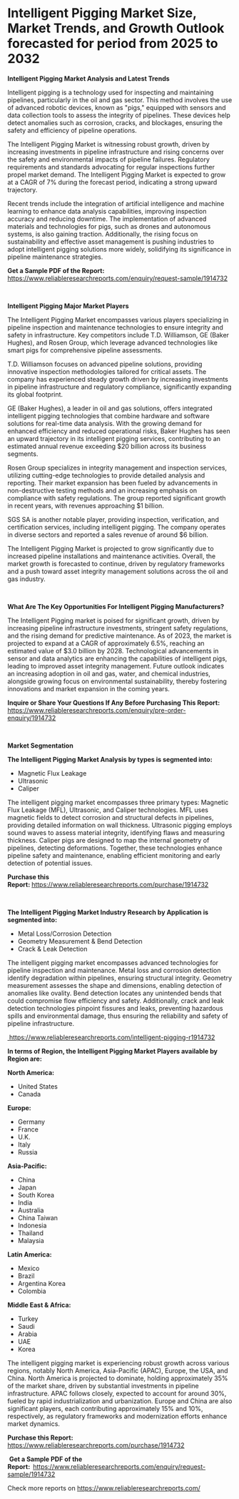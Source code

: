 <p><h1>Intelligent Pigging Market Size, Market Trends, and Growth Outlook forecasted for period from 2025 to 2032</h1></p><p><strong>Intelligent Pigging Market Analysis and Latest Trends</strong></p>
<p><p>Intelligent pigging is a technology used for inspecting and maintaining pipelines, particularly in the oil and gas sector. This method involves the use of advanced robotic devices, known as "pigs," equipped with sensors and data collection tools to assess the integrity of pipelines. These devices help detect anomalies such as corrosion, cracks, and blockages, ensuring the safety and efficiency of pipeline operations.</p><p>The Intelligent Pigging Market is witnessing robust growth, driven by increasing investments in pipeline infrastructure and rising concerns over the safety and environmental impacts of pipeline failures. Regulatory requirements and standards advocating for regular inspections further propel market demand. The Intelligent Pigging Market is expected to grow at a CAGR of 7% during the forecast period, indicating a strong upward trajectory.</p><p>Recent trends include the integration of artificial intelligence and machine learning to enhance data analysis capabilities, improving inspection accuracy and reducing downtime. The implementation of advanced materials and technologies for pigs, such as drones and autonomous systems, is also gaining traction. Additionally, the rising focus on sustainability and effective asset management is pushing industries to adopt intelligent pigging solutions more widely, solidifying its significance in pipeline maintenance strategies.</p></p>
<p><strong>Get a Sample PDF of the Report:&nbsp;</strong> <a href="https://www.reliableresearchreports.com/enquiry/request-sample/1914732?utm_campaign=3269&utm_medium=2&utm_source=Github&utm_content=ia&utm_term=10032025&utm_id=intelligent-pigging">https://www.reliableresearchreports.com/enquiry/request-sample/1914732</a></p>
<p>&nbsp;</p>
<p><strong>Intelligent Pigging Major Market Players</strong></p>
<p><p>The Intelligent Pigging Market encompasses various players specializing in pipeline inspection and maintenance technologies to ensure integrity and safety in infrastructure. Key competitors include T.D. Williamson, GE (Baker Hughes), and Rosen Group, which leverage advanced technologies like smart pigs for comprehensive pipeline assessments. </p><p>T.D. Williamson focuses on advanced pipeline solutions, providing innovative inspection methodologies tailored for critical assets. The company has experienced steady growth driven by increasing investments in pipeline infrastructure and regulatory compliance, significantly expanding its global footprint. </p><p>GE (Baker Hughes), a leader in oil and gas solutions, offers integrated intelligent pigging technologies that combine hardware and software solutions for real-time data analysis. With the growing demand for enhanced efficiency and reduced operational risks, Baker Hughes has seen an upward trajectory in its intelligent pigging services, contributing to an estimated annual revenue exceeding $20 billion across its business segments. </p><p>Rosen Group specializes in integrity management and inspection services, utilizing cutting-edge technologies to provide detailed analysis and reporting. Their market expansion has been fueled by advancements in non-destructive testing methods and an increasing emphasis on compliance with safety regulations. The group reported significant growth in recent years, with revenues approaching $1 billion. </p><p>SGS SA is another notable player, providing inspection, verification, and certification services, including intelligent pigging. The company operates in diverse sectors and reported a sales revenue of around $6 billion. </p><p>The Intelligent Pigging Market is projected to grow significantly due to increased pipeline installations and maintenance activities. Overall, the market growth is forecasted to continue, driven by regulatory frameworks and a push toward asset integrity management solutions across the oil and gas industry.</p></p>
<p>&nbsp;</p>
<p><strong>What Are The Key Opportunities For Intelligent Pigging Manufacturers?</strong></p>
<p><p>The Intelligent Pigging market is poised for significant growth, driven by increasing pipeline infrastructure investments, stringent safety regulations, and the rising demand for predictive maintenance. As of 2023, the market is projected to expand at a CAGR of approximately 6.5%, reaching an estimated value of $3.0 billion by 2028. Technological advancements in sensor and data analytics are enhancing the capabilities of intelligent pigs, leading to improved asset integrity management. Future outlook indicates an increasing adoption in oil and gas, water, and chemical industries, alongside growing focus on environmental sustainability, thereby fostering innovations and market expansion in the coming years.</p></p>
<p><strong>Inquire or Share Your Questions If Any Before Purchasing This Report:</strong> <a href="https://www.reliableresearchreports.com/enquiry/pre-order-enquiry/1914732?utm_campaign=3269&utm_medium=2&utm_source=Github&utm_content=ia&utm_term=10032025&utm_id=intelligent-pigging">https://www.reliableresearchreports.com/enquiry/pre-order-enquiry/1914732</a></p>
<p>&nbsp;</p>
<p><strong>Market Segmentation</strong></p>
<p><strong>The Intelligent Pigging Market Analysis by types is segmented into:</strong></p>
<p><ul><li>Magnetic Flux Leakage</li><li>Ultrasonic</li><li>Caliper</li></ul></p>
<p><p>The intelligent pigging market encompasses three primary types: Magnetic Flux Leakage (MFL), Ultrasonic, and Caliper technologies. MFL uses magnetic fields to detect corrosion and structural defects in pipelines, providing detailed information on wall thickness. Ultrasonic pigging employs sound waves to assess material integrity, identifying flaws and measuring thickness. Caliper pigs are designed to map the internal geometry of pipelines, detecting deformations. Together, these technologies enhance pipeline safety and maintenance, enabling efficient monitoring and early detection of potential issues.</p></p>
<p><strong>Purchase this Report:&nbsp;</strong><a href="https://www.reliableresearchreports.com/purchase/1914732?utm_campaign=3269&utm_medium=2&utm_source=Github&utm_content=ia&utm_term=10032025&utm_id=intelligent-pigging">https://www.reliableresearchreports.com/purchase/1914732</a></p>
<p>&nbsp;</p>
<p><strong>The Intelligent Pigging Market Industry Research by Application is segmented into:</strong></p>
<p><ul><li>Metal Loss/Corrosion Detection</li><li>Geometry Measurement & Bend Detection</li><li>Crack & Leak Detection</li></ul></p>
<p><p>The intelligent pigging market encompasses advanced technologies for pipeline inspection and maintenance. Metal loss and corrosion detection identify degradation within pipelines, ensuring structural integrity. Geometry measurement assesses the shape and dimensions, enabling detection of anomalies like ovality. Bend detection locates any unintended bends that could compromise flow efficiency and safety. Additionally, crack and leak detection technologies pinpoint fissures and leaks, preventing hazardous spills and environmental damage, thus ensuring the reliability and safety of pipeline infrastructure.</p></p>
<p><a href="https://www.reliableresearchreports.com/intelligent-pigging-r1914732?utm_campaign=3269&utm_medium=2&utm_source=Github&utm_content=ia&utm_term=10032025&utm_id=intelligent-pigging">&nbsp;https://www.reliableresearchreports.com/intelligent-pigging-r1914732</a></p>
<p><strong>In terms of Region, the Intelligent Pigging Market Players available by Region are:</strong></p>
<p>
    <p> <strong> North America: </strong>
        <ul>
            <li>United States</li>
            <li>Canada</li>
        </ul>
        </p> 
    <p> <strong> Europe: </strong>
        <ul>
            <li>Germany</li>
            <li>France</li>
            <li>U.K.</li>
            <li>Italy</li>
            <li>Russia</li>
        </ul>
        </p> 
    <p> <strong> Asia-Pacific: </strong>
        <ul>
            <li>China</li>
            <li>Japan</li>
            <li>South Korea</li>
            <li>India</li>
            <li>Australia</li>
            <li>China Taiwan</li>
            <li>Indonesia</li>
            <li>Thailand</li>
            <li>Malaysia</li>
        </ul>
        </p> 
    <p> <strong> Latin America: </strong>
        <ul>
            <li>Mexico</li>
            <li>Brazil</li>
            <li>Argentina Korea</li>
            <li>Colombia</li>
        </ul>
        </p> 
    <p> <strong> Middle East & Africa: </strong>
        <ul>
            <li>Turkey</li>
            <li>Saudi</li>
            <li>Arabia</li>
            <li>UAE</li>
            <li>Korea</li>
        </ul>
    </p>
    </p>
<p><p>The intelligent pigging market is experiencing robust growth across various regions, notably North America, Asia-Pacific (APAC), Europe, the USA, and China. North America is projected to dominate, holding approximately 35% of the market share, driven by substantial investments in pipeline infrastructure. APAC follows closely, expected to account for around 30%, fueled by rapid industrialization and urbanization. Europe and China are also significant players, each contributing approximately 15% and 10%, respectively, as regulatory frameworks and modernization efforts enhance market dynamics.</p></p>
<p><strong>Purchase this Report: </strong><a href="https://www.reliableresearchreports.com/purchase/1914732?utm_campaign=3269&utm_medium=2&utm_source=Github&utm_content=ia&utm_term=10032025&utm_id=intelligent-pigging">https://www.reliableresearchreports.com/purchase/1914732</a></p>
<p>&nbsp;<strong>Get a Sample PDF of the Report:&nbsp;&nbsp;</strong><a href="https://www.reliableresearchreports.com/enquiry/request-sample/1914732?utm_campaign=3269&utm_medium=2&utm_source=Github&utm_content=ia&utm_term=10032025&utm_id=intelligent-pigging">https://www.reliableresearchreports.com/enquiry/request-sample/1914732</a></p>
<p><strong></strong></p>
<p>Check more reports on <a href="https://www.reliableresearchreports.com/?utm_campaign=3269&utm_medium=2&utm_source=Github&utm_content=ia&utm_term=10032025&utm_id=intelligent-pigging">https://www.reliableresearchreports.com/</a></p>